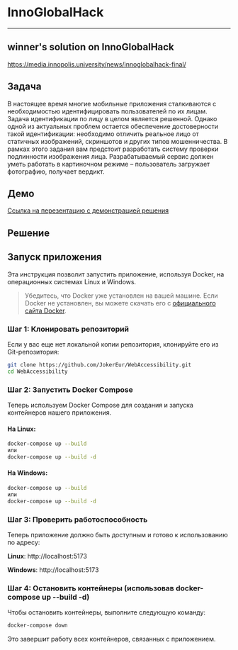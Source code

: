 # InnoGlobalHack
--------------------
## winner's solution on InnoGlobalHack
https://media.innopolis.university/news/innoglobalhack-final/

## Задача
В настоящее время многие мобильные
приложения сталкиваются с необходимостью
идентифицировать пользователей по их лицам. Задача
идентификации по лицу в целом является решенной. Однако
одной из актуальных проблем остается обеспечение
достоверности такой идентификации: необходимо отличить
реальное лицо от статичных изображений, скриншотов и
других типов мошенничества. В рамках этого задания вам
предстоит разработать систему проверки подлинности
изображения лица. Разрабатываемый сервис должен уметь
работать в картиночном режиме – пользователь загружает
фотографию, получает вердикт. 

## Демо
[Ссылка на перезентацию с демонстрацией решения]([https://drive.google.com/file/d/1rIUbims1dzlzeDi3ESrsX6Ff2huoVPU1/view?usp=sharing](https://docs.google.com/presentation/d/135gFnvXTuMY0s2Gx6RO2vu4_WM_sKIHk/edit?usp=sharing&ouid=113877914532993525052&rtpof=true&sd=true))

## Решение

## Запуск приложения
Эта инструкция позволит запустить приложение, используя Docker, на операционных системах Linux и Windows.

> Убедитесь, что Docker уже установлен на вашей машине. Если Docker не установлен, вы можете скачать его с [официального сайта Docker](https://www.docker.com/get-started/).

### Шаг 1: Клонировать репозиторий
Если у вас еще нет локальной копии репозитория, клонируйте его из Git-репозитория:

```bash
git clone https://github.com/JokerEur/WebAccessibility.git
cd WebAccessibility
```
### Шаг 2: Запустить Docker Compose
Теперь используем Docker Compose для создания и запуска контейнеров нашего приложения.

#### На Linux:
```bash
docker-compose up --build
или  
docker-compose up --build -d
```

#### На Windows:
```bash
docker-compose up --build 
или  
docker-compose up --build -d
```
### Шаг 3: Проверить работоспособность
Теперь приложение должно быть доступным и готово к использованию по адресу:

**Linux**: 
http://localhost:5173

**Windows**: 
http://localhost:5173

### Шаг 4: Остановить контейнеры (использовав docker-compose up --build -d)
Чтобы остановить контейнеры, выполните следующую команду:

```bash
docker-compose down
```
Это завершит работу всех контейнеров, связанных с приложением.
